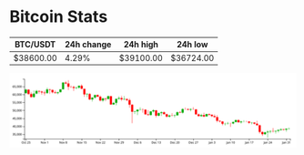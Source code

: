# Bitcoin Stats

BTC/USDT|24h change|24h high|24h low|
|---|---|---|---|
|$38600.00|4.29%|$39100.00|$36724.00|

<img src="./chart.svg">
